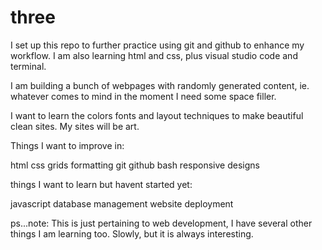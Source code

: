 # three
I set up this repo to further practice using git and github to enhance my workflow. I am also learning html and css, plus visual studio code and terminal.

I am building a bunch of webpages with randomly generated content, ie. whatever comes to mind in the moment I need some space filler.

I want to learn the colors fonts and layout techniques to make beautiful clean sites. My sites will be art. 

Things I want to improve in:

html
css
grids
formatting
git
github
bash
responsive designs


things I want to learn but havent started yet:

javascript
database management
website deployment


ps...note: This is just pertaining to web development, I have several other things I am learning too. Slowly, but it is always interesting.
